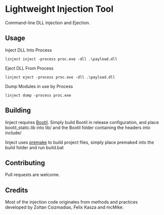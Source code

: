 Lightweight Injection Tool
=======================

Command-line DLL Injection and Ejection.

Usage
-----

Inject DLL Into Process
```
linject inject -process proc.exe -dll .\payload.dll
```

Eject DLL From Process
```
linject eject -process proc.exe -dll .\payload.dll
```
Dump Modules in use by Process
```
linject dump -process proc.exe
```

Building
--------

linject requires [Bootil](https://github.com/garrynewman/bootil). Simply build Bootil in release configuration, and place bootil_static.lib into lib/ and the Bootil folder containing the headers into include/

linject uses [premake](http://industriousone.com/premake) to build project files, simply place premake4 into the build folder and run build.bat

Contributing
------------

Pull requests are welcome.

Credits
-------

Most of the injection code originates from methods and practices developed by Zoltan Csizmadias, Felix Kasza and mcMike.